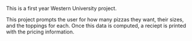 This is a first year Western University project.

This project prompts the user for how many pizzas they want, their sizes, and the toppings for each.
Once this data is computed, a reciept is printed with the pricing information.
